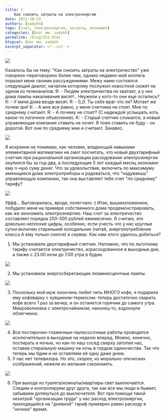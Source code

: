 ```yaml
---
title: |
    Как снизить затраты на электроэнергию
date: 2011-10-23
authors: [sadykh]
tags: [счет, электроэнергия, затраты, экономия]
categories: [Блог им. sadykh]
permalink: /blog/551.html
blogcat: Блог им. sadykh
excerpt_separator: <!--cut-->
---
```



![](http://itw66.ru/uploads/images/00/00/05/2011/10/23/a50b13.jpg)

Казалось бы на тему: "Как снизить затраты на электричество" уже говорено-переговорено более чем, однако недавно мой коллега поразил меня своими рассуждениями. Межу нами состоялся следующий диалог, началом которому послужил новостной сюжет на одном из телеканалов:
Я: - Людям электричества не хватает, а у них дома лампы накаливания висят!.. Неужели у кого-то они еще остались?
К: - У меня дома везде висят.
Я: - 0_0. Ты себе враг что ли? Мотает же почем зря!
К: - А мне все равно, у меня счетчики не стоят. Мне по среднему считают.
Я: - А почему не стоят? (С надеждой услышать хоть какое-то логичное объяснение).
К: - Старый счетчик сломался, а новый управляющая компания ставить не хочет. Я тоже ставить не буду - он дорогой. Вот они по среднему мне и считают. 
Занавес.

![](http://itw66.ru/uploads/images/00/00/05/2011/10/23/3070a1.jpg)



<!--cut-->


Я искренне не понимаю, как человек, владеющий навыками элементарной математики не смог посчитать, что новый двухтарифный счетчик при рациональной организации расходования электроэнергии окупился бы за год-два, а последующие 5 лет каждый месяц экономил ему n-ную суму денег. Что за удовольствие, включить по максимуму имеющиеся дома электроприборы и радоваться, что "надуваешь" управляющую компанию, так она выставляет тебе счет "по среднему" тарифу?  


![](http://itw66.ru/uploads/images/00/00/05/2011/10/23/f5ea34.jpg)


Уффф... Выговорилась, вроде, полегчало :) Итак, вышеизложенное, побудило меня на примере собственного дома продемонстрировать, как же экономить электроэнергию.
Наш счет за электричество составляет порядка 250-300 рублей ежемесячно. Я считаю, это довольно неплохие цифры, особенно, если учесть что у нас круглые сутки включен старенький холодильник (читай, энергопотребление класса А ему только снится) и сервер. Как нам этого удалось добиться? 
1. Мы установили двухтарифный счетчик. Напомню, что по льготному тарифу считается электричество, израсходованное в выходные дни, а также с 23.00 ночи до 7.00 утра в будни.

![](http://itw66.ru/uploads/images/00/00/05/2011/10/23/94fc7b.jpg)
 
 
2. Мы установили энергосберегающие люминесцентные лампы. 

![](http://itw66.ru/uploads/images/00/00/05/2011/10/23/736fc1.jpg)


3. Поскольку мой муж оооочень любит пить МНОГО кофе, я подарила ему кофеварку с кувшином-термосом: теперь достаточно сварить кофе всего 1 раз за вечер, и он останется горячим до самого утра. Микроволновка с электрочайником, наконец-то, вздохнули облегченно.  

![](http://itw66.ru/uploads/images/00/00/05/2011/10/23/7c857c.jpg)


4. Все постирочно-глажечные-пылесосочные работы проводятся исключительно в выходные на неделю вперед. Можно, конечно, постирать и ночью, но как-то наш сосед сверху затопил нас, оставив стиральную машину на ночь в гордом одиночестве. Так что теперь мы бдим и не оставляем её одну даже днем.
5. У нас нет телевизора. Но это, скорее, из морально-этических соображений, нежели из желания сэкономить. 

![](http://itw66.ru/uploads/images/00/00/05/2011/10/23/9469a3.jpg)


6. При выходе из туалета/комнаты/квартиры свет выключается. Следим и контролируем друг друга, так как все мы люди и бывает, забываем дотянуться до выключателя.
Вот при помощи такой нехитрой "организации труда" у нас расход электроэнергии, приходящийся на "дневной" тариф примерно равен расходу в "ночное" время.
